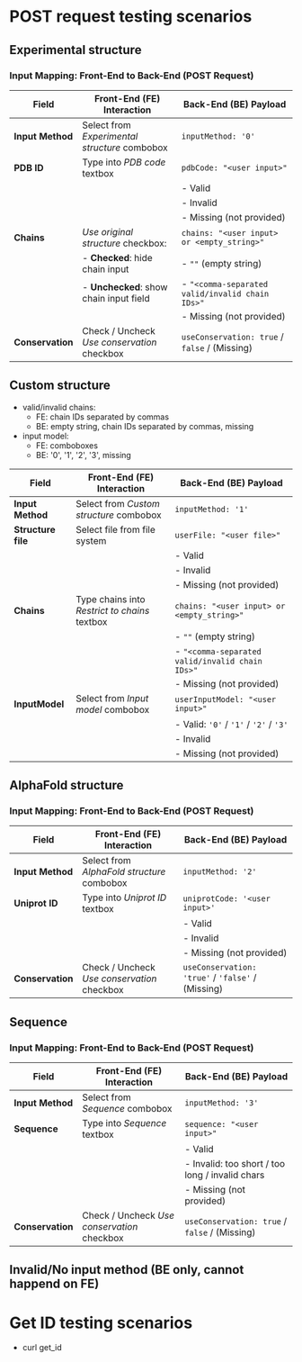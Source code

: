 # POST request testing scenarios

## Experimental structure

### Input Mapping: Front-End to Back-End (POST Request)

| Field           | Front-End (FE) Interaction                    | Back-End (BE) Payload                          |
|-----------------|-----------------------------------------------|------------------------------------------------|
| **Input Method**| Select from *Experimental structure* combobox | `inputMethod: '0'`                             |
| **PDB ID**      | Type into *PDB code* textbox                  | `pdbCode: "<user input>"`                      |
|                 |                                               | - Valid                                        |
|                 |                                               | - Invalid                                      |
|                 |                                               | - Missing (not provided)                       |
| **Chains**      | *Use original structure* checkbox:            | `chains: "<user input> or <empty_string>"`     |
|                 | - **Checked**: hide chain input               | - `""` (empty string)                          |
|                 | - **Unchecked**: show chain input field       | - `"<comma-separated valid/invalid chain IDs>"`|
|                 |                                               | - Missing (not provided)                       |
| **Conservation**| Check / Uncheck *Use conservation* checkbox   | `useConservation: true` / `false` / (Missing)  |


## Custom structure

- valid/invalid chains:
  - FE: chain IDs separated by commas
  - BE: empty string, chain IDs separated by commas, missing
- input model:
  - FE: comboboxes
  - BE: '0', '1', '2', '3', missing

| Field              | Front-End (FE) Interaction                    | Back-End (BE) Payload                           |
|--------------------|-----------------------------------------------|-------------------------------------------------|
| **Input Method**   | Select from *Custom structure* combobox       | `inputMethod: '1'`                              |
| **Structure file** | Select file from file system                  | `userFile: "<user file>"`                       |
|                    |                                               | - Valid                                         |
|                    |                                               | - Invalid                                       |
|                    |                                               | - Missing (not provided)                        |
| **Chains**         | Type chains into *Restrict to chains* textbox | `chains: "<user input> or <empty_string>"`      |
|                    |                                               | - `""` (empty string)                           |
|                    |                                               | - `"<comma-separated valid/invalid chain IDs>"` |
|                    |                                               | - Missing (not provided)                        |
| **InputModel**     | Select from *Input model* combobox            | `userInputModel: "<user input>"`                |
|                    |                                               | - Valid: `'0'` / `'1'` / `'2'` / `'3'`          |
|                    |                                               | - Invalid                                       |
|                    |                                               | - Missing (not provided)                        |

## AlphaFold structure

### Input Mapping: Front-End to Back-End (POST Request)

| Field           | Front-End (FE) Interaction                       | Back-End (BE) Payload                             |
|-----------------|--------------------------------------------------|---------------------------------------------------|
| **Input Method**| Select from *AlphaFold structure* combobox       | `inputMethod: '2'`                                |
| **Uniprot ID**  | Type into *Uniprot ID* textbox                   | `uniprotCode: '<user input>'`                     |
|                 |                                                  | - Valid                                           |
|                 |                                                  | - Invalid                                         |
|                 |                                                  | - Missing (not provided)                          |
| **Conservation**| Check / Uncheck *Use conservation* checkbox      | `useConservation: 'true'` / `'false'` / (Missing) |


## Sequence

### Input Mapping: Front-End to Back-End (POST Request)

| Field           | Front-End (FE) Interaction                       | Back-End (BE) Payload                           |
|-----------------|--------------------------------------------------|-------------------------------------------------|
| **Input Method**| Select from *Sequence* combobox                  | `inputMethod: '3'`                              |
| **Sequence**    | Type into *Sequence* textbox                     | `sequence: "<user input>"`                      |
|                 |                                                  | - Valid                                         |
|                 |                                                  | - Invalid: too short / too long / invalid chars |
|                 |                                                  | - Missing (not provided)                        |
| **Conservation**| Check / Uncheck *Use conservation* checkbox      | `useConservation: true` / `false` / (Missing)   |


## Invalid/No input method (BE only, cannot happend on FE)

# Get ID testing scenarios

- curl get_id
